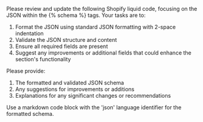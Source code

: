 Please review and update the following Shopify liquid code, focusing on the JSON within the {% schema %} tags. Your tasks are to:

1. Format the JSON using standard JSON formatting with 2-space indentation
2. Validate the JSON structure and content
3. Ensure all required fields are present
4. Suggest any improvements or additional fields that could enhance the section's functionality

Please provide:
1. The formatted and validated JSON schema
2. Any suggestions for improvements or additions
3. Explanations for any significant changes or recommendations

Use a markdown code block with the 'json' language identifier for the formatted schema.